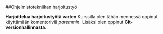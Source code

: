 ##Ohjelmistotekniikan harjoitustyö

**Harjoittelua harjoitustyötä varten**
Kurssilla olen tähän mennessä oppinut käyttämään komentoriviä _paremmin_. Lisäksi
olen oppinut **Git-versionhallinnasta**.
